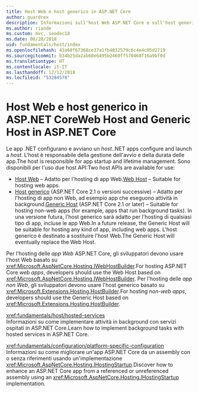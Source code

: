 ```yaml
---
title: Host Web e host generico in ASP.NET Core
author: guardrex
description: Informazioni sull'host Web ASP.NET Core e sull'host generico .NET, responsabili della gestione dell'avvio e della durata delle app.
ms.author: riande
ms.custom: mvc, seodec18
ms.date: 08/28/2018
uid: fundamentals/host/index
ms.openlocfilehash: 43a68f67368ce37a1fb4032579c6c4e4c05d2719
ms.sourcegitcommit: b34b25da2ab68e6495b2460ff570468f16a9bf0d
ms.translationtype: HT
ms.contentlocale: it-IT
ms.lasthandoff: 12/12/2018
ms.locfileid: "53284578"
---
```

# <a name="web-host-and-generic-host-in-aspnet-core"></a><span data-ttu-id="3c5f9-103">Host Web e host generico in ASP.NET Core</span><span class="sxs-lookup"><span data-stu-id="3c5f9-103">Web Host and Generic Host in ASP.NET Core</span></span>

<span data-ttu-id="3c5f9-104">Le app .NET configurano e avviano un *host*.</span><span class="sxs-lookup"><span data-stu-id="3c5f9-104">.NET apps configure and launch a *host*.</span></span> <span data-ttu-id="3c5f9-105">L'host è responsabile della gestione dell'avvio e della durata delle app.</span><span class="sxs-lookup"><span data-stu-id="3c5f9-105">The host is responsible for app startup and lifetime management.</span></span> <span data-ttu-id="3c5f9-106">Sono disponibili per l'uso due host API:</span><span class="sxs-lookup"><span data-stu-id="3c5f9-106">Two host APIs are available for use:</span></span>

* <span data-ttu-id="3c5f9-107">[Host Web](xref:fundamentals/host/web-host) &ndash; Adatto per l'hosting di app Web.</span><span class="sxs-lookup"><span data-stu-id="3c5f9-107">[Web Host](xref:fundamentals/host/web-host) &ndash; Suitable for hosting web apps.</span></span>
* <span data-ttu-id="3c5f9-108">[Host generico](xref:fundamentals/host/generic-host) (ASP.NET Core 2.1 o versioni successive) &ndash; Adatto per l'hosting di app non Web, ad esempio app che eseguono attività in background.</span><span class="sxs-lookup"><span data-stu-id="3c5f9-108">[Generic Host](xref:fundamentals/host/generic-host) (ASP.NET Core 2.1 or later) &ndash; Suitable for hosting non-web apps (for example, apps that run background tasks).</span></span> <span data-ttu-id="3c5f9-109">In una versione futura, l'host generico sarà adatto per l'hosting di qualsiasi tipo di app, incluse le app Web.</span><span class="sxs-lookup"><span data-stu-id="3c5f9-109">In a future release, the Generic Host will be suitable for hosting any kind of app, including web apps.</span></span> <span data-ttu-id="3c5f9-110">L'host generico è destinato a sostituire l'host Web.</span><span class="sxs-lookup"><span data-stu-id="3c5f9-110">The Generic Host will eventually replace the Web Host.</span></span>

<span data-ttu-id="3c5f9-111">Per l'hosting delle *app Web* ASP.NET Core, gli sviluppatori devono usare l'host Web basato su <xref:Microsoft.AspNetCore.Hosting.IWebHostBuilder>.</span><span class="sxs-lookup"><span data-stu-id="3c5f9-111">For hosting ASP.NET Core *web apps*, developers should use the Web Host based on <xref:Microsoft.AspNetCore.Hosting.IWebHostBuilder>.</span></span> <span data-ttu-id="3c5f9-112">Per l'hosting delle *app non Web*, gli sviluppatori devono usare l'host generico basato su <xref:Microsoft.Extensions.Hosting.HostBuilder>.</span><span class="sxs-lookup"><span data-stu-id="3c5f9-112">For hosting *non-web apps*, developers should use the Generic Host based on <xref:Microsoft.Extensions.Hosting.HostBuilder>.</span></span>

<xref:fundamentals/host/hosted-services>  
<span data-ttu-id="3c5f9-113">Informazioni su come implementare attività in background con servizi ospitati in ASP.NET Core.</span><span class="sxs-lookup"><span data-stu-id="3c5f9-113">Learn how to implement background tasks with hosted services in ASP.NET Core.</span></span>

<xref:fundamentals/configuration/platform-specific-configuration>  
<span data-ttu-id="3c5f9-114">Informazioni su come migliorare un'app ASP.NET Core da un assembly con o senza riferimenti usando un'implementazione <xref:Microsoft.AspNetCore.Hosting.IHostingStartup>.</span><span class="sxs-lookup"><span data-stu-id="3c5f9-114">Discover how to enhance an ASP.NET Core app from a referenced or unreferenced assembly using an <xref:Microsoft.AspNetCore.Hosting.IHostingStartup> implementation.</span></span>
